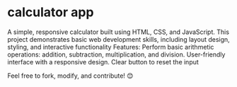 # calculator app
 A simple, responsive calculator built using HTML, CSS, and JavaScript. This project demonstrates basic web development skills, including layout design, styling, and interactive functionality
 Features:
    Perform basic arithmetic operations: addition, subtraction, multiplication, and division.
    User-friendly interface with a responsive design.
    Clear button to reset the input
    
Feel free to fork, modify, and contribute! 😊
